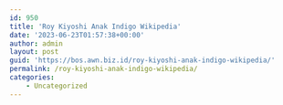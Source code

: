 ```yaml
---
id: 950
title: 'Roy Kiyoshi Anak Indigo Wikipedia'
date: '2023-06-23T01:57:38+00:00'
author: admin
layout: post
guid: 'https://bos.awn.biz.id/roy-kiyoshi-anak-indigo-wikipedia/'
permalink: /roy-kiyoshi-anak-indigo-wikipedia/
categories:
    - Uncategorized
---
```


